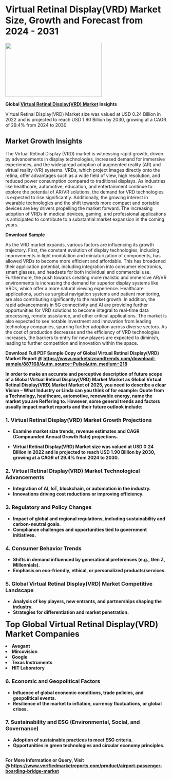 <H1>Virtual Retinal Display(VRD) Market Size, Growth and Forecast from 2024 - 2031</H1><img class="aligncenter size-medium wp-image-584254" src="https://thirdeyenews.in/wp-content/uploads/2024/09/Global-Market-Research-300x168.jpeg" alt="" width="300" height="168" /><p><strong>Global&nbsp;<a href="https://www.marketsizeandtrends.com/download-sample/887168/&amp;utm_source=Pulse&amp;utm_medium=218">Virtual Retinal Display(VRD) Market</a> Insights</strong></p><p>Virtual Retinal Display(VRD) Market size was valued at USD 0.24 Billion in 2022 and is projected to reach USD 1.90 Billion by 2030, growing at a CAGR of 29.4% from 2024 to 2030.</p><p><h2>Market Growth Insights</h2> <p>The Virtual Retinal Display (VRD) market is witnessing rapid growth, driven by advancements in display technologies, increased demand for immersive experiences, and the widespread adoption of augmented reality (AR) and virtual reality (VR) systems. VRDs, which project images directly onto the retina, offer advantages such as a wide field of view, high resolution, and reduced power consumption compared to traditional displays. As industries like healthcare, automotive, education, and entertainment continue to explore the potential of AR/VR solutions, the demand for VRD technologies is expected to rise significantly. Additionally, the growing interest in wearable technologies and the shift towards more compact and portable devices are key drivers propelling the market forward. The increasing adoption of VRDs in medical devices, gaming, and professional applications is anticipated to contribute to a substantial market expansion in the coming years.</p> <p><strong>Download Sample</strong></p> <p>As the VRD market expands, various factors are influencing its growth trajectory. First, the constant evolution of display technologies, including improvements in light modulation and miniaturization of components, has allowed VRDs to become more efficient and affordable. This has broadened their application potential, including integration into consumer electronics, smart glasses, and headsets for both individual and commercial use. Furthermore, the push towards creating more realistic and immersive AR/VR environments is increasing the demand for superior display systems like VRDs, which offer a more natural viewing experience. Healthcare applications, such as surgical navigation systems and patient monitoring, are also contributing significantly to the market growth. In addition, the rapid advancements in 5G connectivity and AI are providing further opportunities for VRD solutions to become integral to real-time data processing, remote assistance, and other critical applications. The market is also expected to see notable investment and innovation from leading technology companies, spurring further adoption across diverse sectors. As the cost of production decreases and the efficiency of VRD technologies increases, the barriers to entry for new players are expected to diminish, leading to further competition and innovation within the space.</p> <p><strong></p><p><span class=""><strong>Download Full PDF Sample Copy of Global Virtual Retinal Display(VRD) Market Report</strong> @ <a href="https://www.marketsizeandtrends.com/download-sample/887168/&amp;utm_source=Pulse&amp;utm_medium=218" target="_blank">https://www.marketsizeandtrends.com/download-sample/887168/&amp;utm_source=Pulse&amp;utm_medium=218</a></span></p><p>In order to make an accurate and perceptive description of future scope of a Global&nbsp;Virtual Retinal Display(VRD) Market Market as Global&nbsp;Virtual Retinal Display(VRD) Market Market of 2025, you need to describe a clear Vision &ndash; What Industry or Linda can you think of for example: Quote from a Technology, healthcare, automotive, renewable energy, name the market you are Reffering to. However, some general trends and factors usually impact market reports and their future outlook include:</p><h3>1.&nbsp;<strong>Virtual Retinal Display(VRD) Market Growth Projections</strong></h3><ul><li>Examine market size trends, revenue estimates and CAGR (Compounded Annual Growth Rate) projections.</li><li><p>Virtual Retinal Display(VRD) Market size was valued at USD 0.24 Billion in 2022 and is projected to reach USD 1.90 Billion by 2030, growing at a CAGR of 29.4% from 2024 to 2030.</p></li></ul><h3>2.&nbsp;<strong>Virtual Retinal Display(VRD) Market Technological Advancements</strong></h3><ul><li>Integration of AI, IoT, blockchain, or automation in the industry.</li><li>Innovations driving cost reductions or improving efficiency.</li></ul><h3>3.&nbsp;<strong>Regulatory and Policy Changes</strong></h3><ul><li>Impact of global and regional regulations, including sustainability and carbon-neutral goals.</li><li>Compliance challenges and opportunities tied to government initiatives.</li></ul><h3>4.&nbsp;<strong>Consumer Behavior Trends</strong></h3><ul><li>Shifts in demand influenced by generational preferences (e.g., Gen Z, Millennials).</li><li>Emphasis on eco-friendly, ethical, or personalized products/services.</li></ul><h3>5.&nbsp;<strong>Global Virtual Retinal Display(VRD) Market Competitive Landscape</strong></h3><ul><li>Analysis of key players, new entrants, and partnerships shaping the industry.</li><li>Strategies for differentiation and market penetration.</li></ul><p data-pm-slice="1 1 []"><span style="color: inherit; font-family: inherit; font-size: 25px;">Top Global Virtual Retinal Display(VRD) Market Companies</span></p><div class="" data-test-id=""><p><li>Avegant</li><li> Mircovision</li><li> Google</li><li> Texas Instruments</li><li> HIT Laboratory</li></p></div><h3>6.&nbsp;<strong>Economic and Geopolitical Factors</strong></h3><ul><li>Influence of global economic conditions, trade policies, and geopolitical events.</li><li>Resilience of the market to inflation, currency fluctuations, or global crises.</li></ul><h3>7.&nbsp;<strong>Sustainability and ESG (Environmental, Social, and Governance)</strong></h3><ul><li>Adoption of sustainable practices to meet ESG criteria.</li><li>Opportunities in green technologies and circular economy principles.</li></ul><h2><strong style="font-size: 14px;">For More Information or Query, Visit @&nbsp;</strong><a style="background-color: #ffffff; font-size: 14px;" href="https://www.marketsizeandtrends.com/report/virtual-retinal-display-vrd-market-/" target="_blank">https://www.verifiedmarketreports.com/product/airport-passenger-boarding-bridge-market</a></h2>
